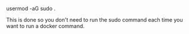 usermod -aG sudo <username>.  

This is done so you don't need to run the sudo command each time you want to run a docker command.